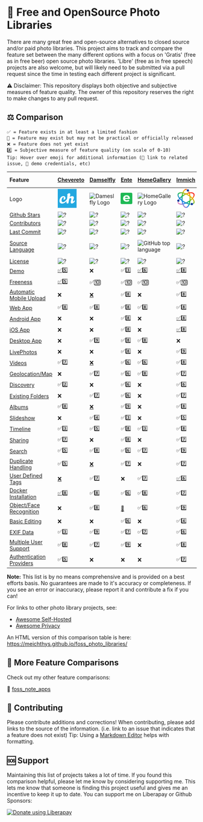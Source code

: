 # 📸 Free and OpenSource Photo Libraries

There are many great free and open-source alternatives to closed source and/or paid photo libraries. This project aims to track and compare the feature set between the many different options with a focus on 'Gratis' (free as in free beer) open source photo libraries. 'Libre' (free as in free speech) projects are also welcome, but will likely need to be submitted via a pull request since the time in testing each different project is significant.

⚠️ Disclaimer: This repository displays both objective and subjective measures of feature quality. The owner of this repository reserves the right to make changes to any pull request.

## ⚖️ Comparison

```text
✅ = Feature exists in at least a limited fashion
🚧 = Feature may exist but may not be practical or officially released
❌ = Feature does not yet exist
#️⃣ = Subjective measure of feature quality (on scale of 0-10)
Tip: Hover over emoji for additional information (🔗 link to related issue, 🔑 demo credentials, etc)
```


| Feature                                                          | [Chevereto](https://github.com/chevereto/chevereto)                                                                                                        | [Damselfly](https://github.com/Webreaper/Damselfly)                                                                                                   | [Ente](https://github.com/ente-io/ente)                                                                                        | [HomeGallery](https://github.com/xemle/home-gallery)                                                                                                         | [Immich](https://github.com/immich-app/immich)                                                                                                                             | [Librephotos](https://github.com/LibrePhotos/librephotos)                                                                                       | [Lychee](https://github.com/LycheeOrg/Lychee)                                                        | [Nextcloud Photos](https://github.com/nextcloud/photos/)                                                                                                               | [Nextcloud Memories](https://github.com/pulsejet/memories)                                                                                                              | [Photonix](https://github.com/photonixapp/photonix)                                                                                       | [Photofield](https://github.com/SmilyOrg/photofield)                                                                                                    | [PiGallery2](https://github.com/bpatrik/pigallery2)                                                                                      | [Photoprism](https://github.com/photoprism/photoprism)                                                                                                  | [Photoview](https://github.com/photoview/photoview)                                                                                       | [Piwigo](https://github.com/Piwigo/Piwigo)                                                                                                                                               | [Snapcrescent](https://github.com/snapcrescent/snapcrescent)                                                                                                                                          |
| :--------------------------------------------------------------- | ---------------------------------------------------------------------------------------------------------------------------------------------------------- | :---------------------------------------------------------------------------------------------------------------------------------------------------- | ------------------------------------------------------------------------------------------------------------------------------ | ------------------------------------------------------------------------------------------------------------------------------------------------------------ | -------------------------------------------------------------------------------------------------------------------------------------------------------------------------- | ----------------------------------------------------------------------------------------------------------------------------------------------- | ---------------------------------------------------------------------------------------------------- | ---------------------------------------------------------------------------------------------------------------------------------------------------------------------- | ----------------------------------------------------------------------------------------------------------------------------------------------------------------------- | ----------------------------------------------------------------------------------------------------------------------------------------- | ------------------------------------------------------------------------------------------------------------------------------------------------------- | ---------------------------------------------------------------------------------------------------------------------------------------- | ------------------------------------------------------------------------------------------------------------------------------------------------------- | ----------------------------------------------------------------------------------------------------------------------------------------- | ---------------------------------------------------------------------------------------------------------------------------------------------------------------------------------------- | ----------------------------------------------------------------------------------------------------------------------------------------------------------------------------------------------------- |
| Logo                                                             | <img src="https://raw.githubusercontent.com/chevereto/chevereto/4.0/content/images/system/default/favicon.png" style="width: 50px"  alt="Chevreto  Logo"/> | <img src="https://raw.githubusercontent.com/Webreaper/Damselfly/master/docs/cropped-Damselfly-Logo.webp" style="width: 50px"  alt="Dameslfly  Logo"/> | <img src="https://raw.githubusercontent.com/ente-io/ente/main/docs/docs/public/logo.png" style="width: 50px" alt="Ente Logo"/> | <img src="https://raw.githubusercontent.com/xemle/home-gallery/master/packages/webapp/src/public/logo512.png" style="width: 50px"  alt="HomeGallery  Logo"/> | <img src="https://raw.githubusercontent.com/immich-app/immich/main/mobile/android/app/src/main/res/mipmap-xxhdpi/ic_launcher.png" style="width: 50px"  alt="Immich Logo"/> | <img src="https://raw.githubusercontent.com/LibrePhotos/librephotos/dev/screenshots/lp-white.png" style="width: 50px"  alt="Librephotos Logo"/> | <img src="https://avatars.githubusercontent.com/u/37916028" style="width: 50px"  alt="Lychee Logo"/> | <img src="https://raw.githubusercontent.com/nextcloud/android/master/app/src/main/res/mipmap-xxhdpi/ic_launcher.png" style="width: 50px"  alt="NextcloudPhotos Logo"/> | <img src="https://raw.githubusercontent.com/pulsejet/memories/master/android/app/src/main/res/mipmap-xxhdpi/ic_launcher.png" style="width: 50px"  alt="Memories Logo"/> | <img src="https://raw.githubusercontent.com/photonixapp/photonix/master/ui/public/favicon.png" style="width: 50px"  alt="Photonix Logo"/> | <img src="https://raw.githubusercontent.com/SmilyOrg/photofield/main/ui/public/android-chrome-512x512.png" style="width: 50px"  alt="Photofield Logo"/> | <img src="https://raw.githubusercontent.com/bpatrik/pigallery2/master/docs/assets/icon.png" style="width: 50px"  alt="PiGallery2 Logo"/> | <img src="https://raw.githubusercontent.com/photoprism/photoprism/develop/assets/static/icons/app/512.png" style="width: 50px"  alt="Photoprism Logo"/> | <img src="https://raw.githubusercontent.com/photoview/photoview/master/ui/public/logo512.png" style="width: 50px"  alt="Photoview Logo"/> | <img src="https://raw.githubusercontent.com/Piwigo/Piwigo/d69bc8b88434cf065b63bac87a4adcc8143ddb21/themes/default/icon/piwigo.org-icon%201.svg" style="width: 50px"  alt="Piwigo Logo"/> | <img src="https://raw.githubusercontent.com/snapcrescent/snapcrescent/main/snapcrescent_mobile/android/app/src/main/res/mipmap-xxhdpi/ic_launcher.png" style="width: 50px"  alt="Snapcrescent Logo"/> |
| [Github Stars](features.md#github-stars)                         | ![?](https://img.shields.io/github/stars/chevereto/chevereto?label=%20)                                                                                    | ![?](https://img.shields.io/github/stars/Webreaper/Damselfly?label=%20)                                                                               | ![?](https://img.shields.io/github/stars/ente-io/ente?label=%20)                                                               | ![?](https://img.shields.io/github/stars/xemle/home-gallery?label=%20)                                                                                       | ![?](https://img.shields.io/github/stars/immich-app/immich?label=%20)                                                                                                      | ![?](https://img.shields.io/github/stars/LibrePhotos/librephotos?label=%20)                                                                     | ![?](https://img.shields.io/github/stars/LycheeOrg/Lychee?label=%20)                                 | ![?](https://img.shields.io/github/stars/nextcloud/photos?label=%20)                                                                                                   | ![?](https://img.shields.io/github/stars/pulsejet/memories?label=%20)                                                                                                   | ![?](https://img.shields.io/github/stars/photonixapp/photonix?label=%20)                                                                  | ![?](https://img.shields.io/github/stars/smilyorg/photofield?label=%20)                                                                                 | ![?](https://img.shields.io/github/stars/bpatrik/pigallery2?label=%20)                                                                   | ![?](https://img.shields.io/github/stars/photoprism/photoprism?label=%20)                                                                               | ![?](https://img.shields.io/github/stars/photoview/photoview?label=%20)                                                                   | ![?](https://img.shields.io/github/stars/Piwigo/Piwigo?label=%20)                                                                                                                        | ![?](https://img.shields.io/github/stars/snapcrescent/snapcrescent?label=%20)                                                                                                                         |
| [Contributors](features.md#contributors)                         | ![?](https://img.shields.io/github/contributors/chevereto/chevereto?label=%20)                                                                             | ![?](https://img.shields.io/github/contributors/webreaper/damselfly?label=%20)                                                                        | ![?](https://img.shields.io/github/contributors/ente-io/ente?label=%20)                                                        | ![?](https://img.shields.io/github/contributors/xemle/home-gallery?label=%20)                                                                                | ![?](https://img.shields.io/github/contributors/immich-app/immich?label=%20)                                                                                               | ![?](https://img.shields.io/github/contributors/librephotos/librephotos?label=%20)                                                              | ![?](https://img.shields.io/github/contributors/lycheeorg/lychee?label=%20)                          | ![?](https://img.shields.io/github/contributors/nextcloud/photos?label=%20)                                                                                            | ![?](https://img.shields.io/github/contributors/pulsejet/memories?label=%20)                                                                                            | ![?](https://img.shields.io/github/contributors/photonixapp/photonix?label=%20)                                                           | ![?](https://img.shields.io/github/contributors/smilyorg/photofield?label=%20)                                                                          | ![?](https://img.shields.io/github/contributors/bpatrik/pigallery2?label=%20)                                                            | ![?](https://img.shields.io/github/contributors/photoprism/photoprism?label=%20)                                                                        | ![?](https://img.shields.io/github/contributors/photoview/photoview?label=%20)                                                            | ![?](https://img.shields.io/github/contributors/Piwigo/Piwigo?label=%20)                                                                                                                 | ![?](https://img.shields.io/github/contributors/snapcrescent/snapcrescent?label=%20)                                                                                                                  |
| [Last Commit](features.md#last-commit)                           | ![?](https://img.shields.io/github/last-commit/chevereto/chevereto/4.0?label=%20)                                                                          | ![?](https://img.shields.io/github/last-commit/webreaper/damselfly/master?label=%20)                                                                  | ![?](https://img.shields.io/github/last-commit/ente-io/ente/main?label=%20)                                                    | ![?](https://img.shields.io/github/last-commit/xemle/home-gallery/master?label=%20)                                                                          | ![?](https://img.shields.io/github/last-commit/immich-app/immich/main?label=%20)                                                                                           | ![?](https://img.shields.io/github/last-commit/librephotos/librephotos/dev?label=%20)                                                           | ![?](https://img.shields.io/github/last-commit/lycheeorg/lychee/master?label=%20)                    | ![?](https://img.shields.io/github/last-commit/nextcloud/photos/master?label=%20)                                                                                      | ![?](https://img.shields.io/github/last-commit/pulsejet/memories/master?label=%20)                                                                                      | ![?](https://img.shields.io/github/last-commit/photonixapp/photonix/master?label=%20)                                                     | ![?](https://img.shields.io/github/last-commit/smilyorg/photofield/main?label=%20)                                                                      | ![?](https://img.shields.io/github/last-commit/bpatrik/pigallery2/master?label=%20)                                                      | ![?](https://img.shields.io/github/last-commit/photoprism/photoprism/develop?label=%20)                                                                 | ![?](https://img.shields.io/github/last-commit/photoview/photoview/master?label=%20)                                                      | ![?](https://img.shields.io/github/last-commit/Piwigo/Piwigo/master?label=%20)                                                                                                           | ![?](https://img.shields.io/github/last-commit/snapcrescent/snapcrescent/main?label=%20)                                                                                                              |
| [Source Language](features.md#source-language)                   | ![?](https://img.shields.io/github/languages/top/chevereto/chevereto)                                                                                      | ![?](https://img.shields.io/github/languages/top/Webreaper/Damselfly)                                                                                 | ![?](https://img.shields.io/github/languages/top/ente-io/ente)                                                                 | ![GitHub top language](https://img.shields.io/github/languages/top/xemle/home-gallery)                                                                       | ![?](https://img.shields.io/github/languages/top/immich-app/immich)                                                                                                        | ![GitHub top language](https://img.shields.io/github/languages/top/librephotos/librephotos)                                                     | ![GitHub top language](https://img.shields.io/github/languages/top/lycheeorg/lychee)                 | ![GitHub top language](https://img.shields.io/github/languages/top/nextcloud/photos)                                                                                   | ![GitHub top language](https://img.shields.io/github/languages/top/pulsejet/memories)                                                                                   | ![GitHub top language](https://img.shields.io/github/languages/top/photonixapp/photonix)                                                  | ![GitHub top language](https://img.shields.io/github/languages/top/smilyorg/photofield)                                                                 | ![GitHub top language](https://img.shields.io/github/languages/top/bpatrik/pigallery2)                                                   | ![GitHub top language](https://img.shields.io/github/languages/top/photoprism/photoprism)                                                               | ![GitHub top language](https://img.shields.io/github/languages/top/photoview/photoview)                                                   | ![GitHub top language](https://img.shields.io/github/languages/top/piwigo/piwigo)                                                                                                        | ![GitHub top language](https://img.shields.io/github/languages/top/snapcrescent/snapcrescent)                                                                                                         |
| [License](features.md#license)                                   | ![?](https://img.shields.io/github/license/chevereto/chevereto?label=%20)                                                                                  | ![?](https://img.shields.io/github/license/Webreaper/Damselfly?label=%20)                                                                             | ![?](https://img.shields.io/github/license/ente-io/ente?label=%20)                                                             | ![?](https://img.shields.io/github/license/xemle/home-gallery?label=%20)                                                                                     | ![?](https://img.shields.io/github/license/immich-app/immich?label=%20)                                                                                                    | ![?](https://img.shields.io/github/license/LibrePhotos/librephotos?label=%20)                                                                   | ![?](https://img.shields.io/github/license/LycheeOrg/Lychee?label=%20)                               | ![?](https://img.shields.io/github/license/nextcloud/photos?label=%20)                                                                                                 | ![?](https://img.shields.io/github/license/pulsejet/memories?label=%20)                                                                                                 | ![?](https://img.shields.io/github/license/photonixapp/photonix?label=%20)                                                                | ![?](https://img.shields.io/github/license/smilyorg/photofield?label=%20)                                                                               | ![?](https://img.shields.io/github/license/bpatrik/pigallery2?label=%20)                                                                 | ![?](https://img.shields.io/static/v1?label=%20&message=GPL-3.0&color=orange)                                                                           | ![?](https://img.shields.io/github/license/photoview/photoview?label=%20)                                                                 | ![?](https://img.shields.io/github/license/Piwigo/Piwigo?label=%20)                                                                                                                      | ![?](https://img.shields.io/github/license/snapcrescent/snapcrescent?label=%20)                                                                                                                       |
| [Demo](features.md#demo)                                         | [✅5️⃣](https://demo.chevereto.com/)                                                                                                                          | ❌                                                                                                                                                     | ✅3️⃣                                                                                                                             | [✅](https://demo.home-gallery.org/https://demo.photoprism.app/library/brow)6️⃣                                                                                 | [✅](https://demo.immich.app/)8️⃣                                                                                                                                             | [✅](https://demo2.librephotos.com/ "User:demo Pass:demo1234")5️⃣                                                                                  | [✅](https://lychee-demo.fly.dev/landing "User:admin Pass:admin")9️⃣                                    | [✅](https://nextcloud.com/instant-trial/)4️⃣                                                                                                                             | [✅](https://demo.memories.gallery/apps/memories/)8️⃣                                                                                                                      | [✅](https://demo.photonix.org/login)8️⃣                                                                                                     | [✅](https://demo.photofield.dev/)6️⃣                                                                                                                      | [✅](https://pigallery2.onrender.com/)8️⃣                                                                                                   | [✅](https://demo.photoprism.app/library/browse)9️⃣                                                                                                        | [✅](https://photos.qpqp.dk/ "User:demo Pass:demo")9️⃣                                                                                       | [✅](https://piwigo.org/demo)9️⃣                                                                                                                                                            | [✅](https://demo.snapcrescent.app)9️⃣                                                                                                                                                                   |
| [Freeness](features.md#freeness)                                 | [✅5️⃣](https://rodolfoberrios.com/2022/12/01/chevereto-goes-free/)                                                                                           | ✅🔟                                                                                                                                                    | ✅🔟                                                                                                                             | ✅🔟                                                                                                                                                           | ✅🔟                                                                                                                                                                         | ✅🔟                                                                                                                                              | ✅🔟                                                                                                   | ✅🔟                                                                                                                                                                     | ✅🔟                                                                                                                                                                      | ✅🔟                                                                                                                                        | ✅🔟                                                                                                                                                      | ✅🔟                                                                                                                                       | [🚧](https://photoprism.app/get)7️⃣                                                                                                                        | ✅🔟                                                                                                                                        | ✅🔟                                                                                                                                                                                       | ✅🔟                                                                                                                                                                                                    |
| [Automatic Mobile Upload](features.md#automatic-mobile-upload)   | ❌                                                                                                                                                          | [❌](https://github.com/Webreaper/Damselfly/issues/40)                                                                                                 | ✅8️⃣                                                                                                                             | ❌                                                                                                                                                            | ✅8️⃣                                                                                                                                                                         | ❌                                                                                                                                               | ❌                                                                                                    | ✅7️⃣                                                                                                                                                                     | ✅7️⃣                                                                                                                                                                      | ❌                                                                                                                                         | ❌                                                                                                                                                       | ❌                                                                                                                                        | ✅6️⃣                                                                                                                                                      | [❌](https://github.com/photoview/photoview/issues/129)                                                                                    | ✅7️⃣                                                                                                                                                                                       | ✅7️⃣                                                                                                                                                                                                    |
| [Web App](features.md#web-app)                                   | ✅8️⃣                                                                                                                                                         | ✅8️⃣                                                                                                                                                    | ✅8️⃣                                                                                                                             | ✅8️⃣                                                                                                                                                           | ✅8️⃣                                                                                                                                                                         | ✅8️⃣                                                                                                                                              | ✅8️⃣                                                                                                   | ✅7️⃣                                                                                                                                                                     | ✅9️⃣                                                                                                                                                                      | ✅7️⃣                                                                                                                                        | ✅9️⃣                                                                                                                                                      | ✅7️⃣                                                                                                                                       | ✅7️⃣                                                                                                                                                      | ✅8️⃣                                                                                                                                        | ✅8️⃣                                                                                                                                                                                       | ✅7️⃣                                                                                                                                                                                                    |
| [Android App](features.md#android-app)                           | ❌                                                                                                                                                          | ❌                                                                                                                                                     | ✅8️⃣                                                                                                                             | ❌                                                                                                                                                            | [✅](https://github.com/immich-app/immich#step-4-run-mobile-app)8️⃣                                                                                                           | ✅[7️⃣](https://github.com/savvasdalkitsis/uhuruphotos-android)                                                                                    | [❌](https://github.com/LycheeOrg/Lychee/issues/1013)                                                 | [✅](https://github.com/nextcloud/android)3️⃣                                                                                                                             | [✅](https://github.com/pulsejet/memories/issues/180)7️⃣                                                                                                                   | ✅[4️⃣](https://github.com/photonixapp/photonix-mobile)                                                                                      | ❌                                                                                                                                                       | ❌                                                                                                                                        | [🚧](https://docs.photoprism.app/user-guide/pwa/)4️⃣                                                                                                       | [🚧](https://github.com/photoview/photoview/issues/701)3️⃣                                                                                   | [✅](https://www.piwigo.org/mobile-applications)7️⃣                                                                                                                                         | [✅](https://github.com/snapcrescent/snapcrescent/releases)7️⃣                                                                                                                                           |
| [iOS App](features.md#ios-app)                                   | ❌                                                                                                                                                          | ❌                                                                                                                                                     | ✅8️⃣                                                                                                                             | ❌                                                                                                                                                            | [✅](https://github.com/immich-app/immich#step-4-run-mobile-app)8️⃣                                                                                                           | [🚧](https://github.com/LibrePhotos/librephotos-mobile)3️⃣                                                                                         | [❌](https://github.com/LycheeOrg/Lychee/issues/1013)                                                 | [🚧](https://github.com/nextcloud/ios/ "Nextcloud Files App")3️⃣                                                                                                          | [🚧](https://github.com/nextcloud/ios/ "Nextcloud Files App")3️⃣                                                                                                           | ✅[4️⃣](https://github.com/photonixapp/photonix-mobile)                                                                                      | ❌                                                                                                                                                       | ❌                                                                                                                                        | [🚧](https://docs.photoprism.app/user-guide/pwa/)4️⃣                                                                                                       | [✅](https://apps.apple.com/dk/app/photoview-media-gallery/id1578380271)6️⃣                                                                  | [✅](https://www.piwigo.org/mobile-applications)7️⃣                                                                                                                                         | ❌                                                                                                                                                                                                     |
| [Desktop App](features.md#desktop-app)                           | ❌                                                                                                                                                          | ✅9️⃣                                                                                                                                                    | ✅8️⃣                                                                                                                             | ✅8️⃣                                                                                                                                                           | ❌                                                                                                                                                                          | ❌                                                                                                                                               | ❌                                                                                                    | [🚧](https://github.com/nextcloud/desktop/ "File sync only")2️⃣                                                                                                           | [🚧](https://github.com/nextcloud/desktop/ "File sync only")2️⃣                                                                                                            | [❌](https://github.com/photonixapp/photonix/issues/61)                                                                                    | ❌                                                                                                                                                       | ❌                                                                                                                                        | ❌                                                                                                                                                       | ❌                                                                                                                                         | ❌                                                                                                                                                                                        | ❌                                                                                                                                                                                                     |
| [LivePhotos](features.md#livephotos)                             | ❌                                                                                                                                                          | ❌                                                                                                                                                     | ✅8️⃣                                                                                                                             | ❌                                                                                                                                                            | ✅9️⃣                                                                                                                                                                         | [❌](https://github.com/LibrePhotos/librephotos/issues/287)                                                                                      | ✅[6️⃣](https://github.com/LycheeOrg/Lychee/issues/1283)                                                | [✅️3️⃣](https://github.com/nextcloud/photos/issues/344)                                                                                                                   | ✅8️⃣                                                                                                                                                                      | [❌](https://github.com/photonixapp/photonix/issues/250)                                                                                   | [❌](https://github.com/SmilyOrg/photofield/issues/52)                                                                                                   | ❌                                                                                                                                        | ✅7️⃣                                                                                                                                                      | [❌](https://github.com/photoview/photoview/issues/273)                                                                                    | [❌](https://github.com/Piwigo/Piwigo/issues/1677)                                                                                                                                        | ❌                                                                                                                                                                                                     |
| [Videos](features.md#videos)                                     | ✅7️⃣                                                                                                                                                         | [❌](https://github.com/Webreaper/Damselfly/issues/82)                                                                                                 | ✅6️⃣                                                                                                                             | ✅6️⃣                                                                                                                                                           | ✅8️⃣                                                                                                                                                                         | ✅8️⃣                                                                                                                                              | ✅6️⃣                                                                                                   | ✅5️⃣                                                                                                                                                                     | ✅7️⃣                                                                                                                                                                      | [❌](https://github.com/photonixapp/photonix/issues/295)                                                                                   | ✅6️⃣                                                                                                                                                      | ✅8️⃣                                                                                                                                       | ✅7️⃣                                                                                                                                                      | ✅7️⃣                                                                                                                                        | ✅4️⃣                                                                                                                                                                                       | ✅7️⃣                                                                                                                                                                                                    |
| [Geolocation/Map](features.md#geolocation/map)                   | ❌                                                                                                                                                          | ✅7️⃣                                                                                                                                                    | ✅6️⃣                                                                                                                             | ✅8️⃣                                                                                                                                                           | ✅7️⃣                                                                                                                                                                         | ✅8️⃣                                                                                                                                              | [✅5️⃣](https://github.com/LycheeOrg/Lychee/issues/1051)                                                | ✅6️⃣                                                                                                                                                                     | ✅9️⃣                                                                                                                                                                      | ✅9️⃣                                                                                                                                        | ✅8️⃣                                                                                                                                                      | ✅8️⃣                                                                                                                                       | ✅6️⃣                                                                                                                                                      | ✅8️⃣                                                                                                                                        | ✅7️⃣                                                                                                                                                                                       | ❌                                                                                                                                                                                                     |
| [Discovery](features.md#discovery)                               | ✅2️⃣                                                                                                                                                         | ❌                                                                                                                                                     | ✅6️⃣                                                                                                                             | ❌                                                                                                                                                            | ✅6️⃣                                                                                                                                                                         | ✅7️⃣                                                                                                                                              | ✅6️⃣                                                                                                   | ✅6️⃣                                                                                                                                                                     | ✅7️⃣                                                                                                                                                                      | ❌                                                                                                                                         | ❌                                                                                                                                                       | ❌                                                                                                                                        | ✅6️⃣                                                                                                                                                      | ❌                                                                                                                                         | ✅1️⃣                                                                                                                                                                                       | ❌                                                                                                                                                                                                     |
| [Existing Folders](features.md#existing-folders)                 | ❌                                                                                                                                                          | ✅7️⃣                                                                                                                                                    | ✅6️⃣                                                                                                                             | ❌                                                                                                                                                            | ✅[7️⃣](https://immich.app/docs/features/libraries#external-libraries)                                                                                                        | ✅4️⃣                                                                                                                                              | [❌](https://github.com/LycheeOrg/Lychee/issues/1096)                                                 | ✅7️⃣                                                                                                                                                                     | ✅9️⃣                                                                                                                                                                      | [❌](https://github.com/photonixapp/photonix/issues/411)                                                                                   | ✅[4️⃣](https://github.com/SmilyOrg/photofield/issues/45)                                                                                                  | ✅5️⃣                                                                                                                                       | ✅9️⃣                                                                                                                                                      | ✅5️⃣                                                                                                                                        | [✅](https://github.com/Piwigo/Piwigo/issues/960)7️⃣                                                                                                                                        | ❌                                                                                                                                                                                                     |
| [Albums](features.md#albums)                                     | ✅8️⃣                                                                                                                                                         | [❌](https://github.com/Webreaper/Damselfly/issues/238)                                                                                                | ✅9️⃣                                                                                                                             | ❌                                                                                                                                                            | ✅8️⃣                                                                                                                                                                         | ✅9️⃣                                                                                                                                              | ✅8️⃣                                                                                                   | ✅4️⃣                                                                                                                                                                     | ✅8️⃣                                                                                                                                                                      | ✅5️⃣                                                                                                                                        | ❌                                                                                                                                                       | ✅6️⃣                                                                                                                                       | ✅8️⃣                                                                                                                                                      | ✅6️⃣                                                                                                                                        | ✅8️⃣                                                                                                                                                                                       | ✅5️⃣                                                                                                                                                                                                    |
| [Slideshow](features.md#slideshow)                               | ❌                                                                                                                                                          | ✅4️⃣                                                                                                                                                    | ✅3️⃣                                                                                                                             | ❌                                                                                                                                                            | ✅5️⃣                                                                                                                                                                         | ❌                                                                                                                                               | [✅4️⃣](https://github.com/LycheeOrg/Lychee/pull/1819)                                                  | ✅5️⃣                                                                                                                                                                     | ✅5️⃣                                                                                                                                                                      | [❌](https://github.com/photonixapp/photonix/issues/427)                                                                                   | ✅6️⃣                                                                                                                                                      | ✅7️⃣                                                                                                                                       | ✅6️⃣                                                                                                                                                      | [❌](https://github.com/photoview/photoview/issues/51)                                                                                     | ✅5️⃣                                                                                                                                                                                       | ❌                                                                                                                                                                                                     |
| [Timeline](features.md#timeline)                                 | ✅3️⃣                                                                                                                                                         | ✅5️⃣                                                                                                                                                    | ✅8️⃣                                                                                                                             | ✅3️⃣                                                                                                                                                           | ✅8️⃣                                                                                                                                                                         | ✅9️⃣                                                                                                                                              | [❌](https://github.com/LycheeOrg/Lychee/issues/1050)                                                 | ✅4️⃣                                                                                                                                                                     | ✅9️⃣                                                                                                                                                                      | ✅5️⃣                                                                                                                                        | ✅6️⃣                                                                                                                                                      | ✅5️⃣                                                                                                                                       | ✅5️⃣                                                                                                                                                      | ✅9️⃣                                                                                                                                        | ✅3️⃣                                                                                                                                                                                       | ✅5️⃣                                                                                                                                                                                                    |
| [Sharing](features.md#sharing)                                   | ✅7️⃣                                                                                                                                                         | ❌                                                                                                                                                     | ✅8️⃣                                                                                                                             | ❌                                                                                                                                                            | ✅7️⃣                                                                                                                                                                         | ✅9️⃣                                                                                                                                              | ✅9️⃣                                                                                                   | ✅8️⃣                                                                                                                                                                     | ✅9️⃣                                                                                                                                                                      | ❌                                                                                                                                         | ❌                                                                                                                                                       | ✅7️⃣                                                                                                                                       | ✅7️⃣                                                                                                                                                      | ✅8️⃣                                                                                                                                        | ✅5️⃣                                                                                                                                                                                       | ✅5️⃣                                                                                                                                                                                                    |
| [Search](features.md#search)                                     | ✅5️⃣                                                                                                                                                         | ✅8️⃣                                                                                                                                                    | ✅6️⃣                                                                                                                             | ✅7️⃣                                                                                                                                                           | ✅9️⃣                                                                                                                                                                         | ✅8️⃣                                                                                                                                              | ✅5️⃣                                                                                                   | ✅4️⃣                                                                                                                                                                     | ✅4️⃣                                                                                                                                                                      | ✅8️⃣                                                                                                                                        | ✅9️⃣                                                                                                                                                      | ✅7️⃣                                                                                                                                       | ✅8️⃣                                                                                                                                                      | ✅5️⃣                                                                                                                                        | ✅7️⃣                                                                                                                                                                                       | ❌                                                                                                                                                                                                     |
| [Duplicate Handling](features.md#duplicate-handling)             | ✅5️⃣                                                                                                                                                         | [❌](https://github.com/Webreaper/Damselfly/issues/97)                                                                                                 | ✅7️⃣                                                                                                                             | ❌                                                                                                                                                            | ✅7️⃣                                                                                                                                                                         | [❌](https://github.com/LibrePhotos/librephotos/issues/753)                                                                                      | [✅5️⃣](https://github.com/LycheeOrg/Lychee/issues/1762)                                                | ✅[6️⃣](https://apps.nextcloud.com/apps/mediadc)                                                                                                                          | ✅[6️⃣](https://apps.nextcloud.com/apps/mediadc)                                                                                                                           | [❌](https://github.com/photonixapp/photonix/issues/422)                                                                                   | ❌                                                                                                                                                       | ✅5️⃣                                                                                                                                       | ✅[6️⃣](https://docs.photoprism.app/user-guide/library/duplicates/)                                                                                        | [❌](https://github.com/photoview/photoview/issues/801)                                                                                    | ✅6️⃣                                                                                                                                                                                       | ✅7️⃣                                                                                                                                                                                                    |
| [User Defined Tags](features.md#photo-tagging)                   | [❌](https://blog.chevereto.com/upcoming/tags-support/)                                                                                                     | ✅7️⃣                                                                                                                                                    | ❌                                                                                                                              | ✅7️⃣                                                                                                                                                           | [✅️](https://github.com/immich-app/immich/releases/tag/v1.113.0)6️⃣                                                                                                           | [❌](https://github.com/LibrePhotos/librephotos/issues/525)                                                                                      | ✅5️⃣                                                                                                   | ✅️3️⃣                                                                                                                                                                     | [✅️](https://github.com/pulsejet/memories/issues/487)6️⃣                                                                                                                   | ✅6️⃣                                                                                                                                        | ✅6️⃣                                                                                                                                                      | ❌                                                                                                                                        | ✅5️⃣                                                                                                                                                      | ❌                                                                                                                                         | ✅7️⃣                                                                                                                                                                                       | ❌                                                                                                                                                                                                     |
| [Docker Installation](features.md#docker-installation)           | [✅8️⃣](https://github.com/chevereto/docker#pure-docker)                                                                                                      | ✅8️⃣                                                                                                                                                    | ✅6️⃣                                                                                                                             | ✅8️⃣                                                                                                                                                           | ✅7️⃣                                                                                                                                                                         | ✅7️⃣                                                                                                                                              | ✅7️⃣                                                                                                   | [✅](https://github.com/nextcloud/all-in-one#nextcloud-all-in-one)6️⃣                                                                                                     | [✅](https://github.com/nextcloud/all-in-one#nextcloud-all-in-one)6️⃣                                                                                                      | ✅8️⃣                                                                                                                                        | ✅7️⃣                                                                                                                                                      | ✅7️⃣                                                                                                                                       | ✅6️⃣                                                                                                                                                      | ✅8️⃣                                                                                                                                        | [✅](https://hub.docker.com/r/linuxserver/piwigo)7️⃣                                                                                                                                        | ✅8️⃣                                                                                                                                                                                                    |
| [Object/Face Recognition](features.md#object/face-recognition)   | ❌                                                                                                                                                          | ✅8️⃣                                                                                                                                                    | [🚧](https://github.com/ente-io/ente/issues/1014)                                                                               | ✅6️⃣                                                                                                                                                           | ✅9️⃣                                                                                                                                                                         | ✅8️⃣                                                                                                                                              | [❌](https://github.com/LycheeOrg/Lychee/issues/1266)                                                 | [✅8️⃣](https://github.com/nextcloud/recognize)                                                                                                                           | [✅8️⃣](https://github.com/nextcloud/recognize)                                                                                                                            | ✅8️⃣                                                                                                                                        | ✅7️⃣                                                                                                                                                      | ✅6️⃣                                                                                                                                       | ✅9️⃣                                                                                                                                                      | ✅6️⃣                                                                                                                                        | [✅](https://github.com/Piwigo/Piwigo/issues/1159)5️⃣                                                                                                                                       | ❌                                                                                                                                                                                                     |
| [Basic Editing](features.md#basic-editing)                       | ❌                                                                                                                                                          | ❌                                                                                                                                                     | ✅6️⃣                                                                                                                             | ❌                                                                                                                                                            | ✅4️⃣                                                                                                                                                                         | ❌                                                                                                                                               | ❌                                                                                                    | ✅6️⃣                                                                                                                                                                     | ✅6️⃣                                                                                                                                                                      | ❌                                                                                                                                         | ❌                                                                                                                                                       | ❌                                                                                                                                        | ❌                                                                                                                                                       | ❌                                                                                                                                         | ❌                                                                                                                                                                                        | ❌                                                                                                                                                                                                     |
| [EXIF Data](features.md#exif-data)                               | ✅3️⃣                                                                                                                                                         | ✅9️⃣                                                                                                                                                    | ✅7️⃣                                                                                                                             | ✅7️⃣                                                                                                                                                           | ✅6️⃣                                                                                                                                                                         | [❌](https://github.com/LibrePhotos/librephotos/issues/77)                                                                                       | ✅7️⃣                                                                                                   | [❌](https://github.com/nextcloud/photos/issues/226)                                                                                                                    | ✅8️⃣                                                                                                                                                                      | ✅7️⃣                                                                                                                                        | ✅️3️⃣                                                                                                                                                      | ✅7️⃣                                                                                                                                       | ✅9️⃣                                                                                                                                                      | ✅7️⃣                                                                                                                                        | ✅6️⃣                                                                                                                                                                                       | ✅7️⃣                                                                                                                                                                                                    |
| [Multiple User Support](features.md#multiple-user-support)       | ✅8️⃣                                                                                                                                                         | ✅7️⃣                                                                                                                                                    | ✅9️⃣                                                                                                                             | ❌                                                                                                                                                            | ✅8️⃣                                                                                                                                                                         | ✅8️⃣                                                                                                                                              | ✅6️⃣                                                                                                   | ✅9️⃣                                                                                                                                                                     | ✅9️⃣                                                                                                                                                                      | ✅7️⃣                                                                                                                                        | [❌](https://github.com/SmilyOrg/photofield/issues/28)                                                                                                   | ✅7️⃣                                                                                                                                       | [❌](https://github.com/photoprism/photoprism/issues/98)                                                                                                 | ✅6️⃣                                                                                                                                        | ✅8️⃣                                                                                                                                                                                       | ✅5️⃣                                                                                                                                                                                                    |
| [Authentication Providers](features.md#authentication-providers) | ✅5️⃣                                                                                                                                                         | ❌                                                                                                                                                     | ❌                                                                                                                              | ❌                                                                                                                                                            | ✅7️⃣                                                                                                                                                                         | [❌](https://github.com/LibrePhotos/librephotos/issues/616)                                                                                      | [❌](https://github.com/LycheeOrg/Lychee/issues/1844)                                                 | ✅9️⃣                                                                                                                                                                     | ✅9️⃣                                                                                                                                                                      | [❌](https://github.com/photonixapp/photonix/issues/432)                                                                                   | ❌                                                                                                                                                       | [❌](https://github.com/bpatrik/pigallery2/issues/389)                                                                                    | [🚧](https://github.com/photoprism/photoprism/issues/782)                                                                                                | [❌](https://github.com/photoview/photoview/issues/624)                                                                                    | ✅5️⃣                                                                                                                                                                                       | ❌                                                                                                                                                                                                     |

**Note:** This list is by no means comprehensive and is provided on a best efforts basis. No guarantees are made to it's accuracy or completeness. If you see an error or inaccuracy, please report it and contribute a fix if you can!

For links to other photo library projects, see:

- [Awesome Self-Hosted](https://github.com/awesome-selfhosted/awesome-selfhosted#photo-and-video-galleries)
- [Awesome Privacy](https://github.com/pluja/awesome-privacy#photo-storage)

An HTML version of this comparison table is here: https://meichthys.github.io/foss_photo_libraries/

## 👋 More Feature Comparisons

Check out my other feature comparisons:

📝 [foss_note_apps](https://github.com/meichthys/foss_note_apps)

## 🤝 Contributing

Please contribute additions and corrections!
When contributing, please add links to the source of the information.
(i.e. link to an issue that indicates that a feature does not exist)
Tip: Using a [Markdown Editor](https://marketplace.visualstudio.com/items?itemName=zaaack.markdown-editor) helps with formatting.

## 🆘 Support

Maintaining this list of projects takes a lot of time. If you found this comparison helpful, please let me know by considering supporting me. This lets me know that someone is finding this project useful and gives me an incentive to keep it up to date.
You can support me on Liberapay or Github Sponsors:

<a href="https://liberapay.com/meichthys/donate"><img alt="Donate using Liberapay" src="https://liberapay.com/assets/widgets/donate.svg"></a>
